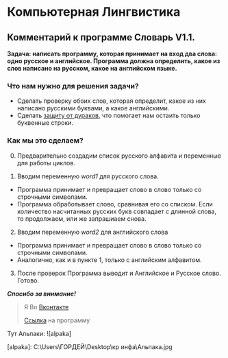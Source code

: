 Компьютерная Лингвистика
=====================

Комментарий к программе Словарь V1.1.
-----------------------------------

**Задача: написать программу, которая принимает на вход два слова: одно русское и английское. Программа должна определить, какое из слов написано на русском, какое на английском языке.**

### **Что нам нужно для решения задачи?**

* Сделать проверку обоих слов, которая определит, какое из них написано русскими буквами, а какое английскими.
* Сделать [защиту от дураков](https://ru.wikipedia.org/wiki/Защита_от_дурака), что помогает нам остаить только буквенные строки.

### Как мы это сделаем?
0. Предварительно создадим список русского алфавита и переменные для работы циклов.

1. Вводим переменную *word1* для русского слова.
* Программа принимает и превращает слово в слово только со строчными символами.
* Программа обработывает слово, сравнивая его со списком. Если количество насчитанных русских букв совпадает с длинной слова, то продолжаем, или же запрашиаем снова.

2. Вводим переменную *word2* для английского слова
* Программа принимает и превращает слово в слово только со строчными символами.
* Аналогично, как и в пункте 1, только с английским алфавитом.

3. После проверок Программа выводит и Английское и Русское слово. Готово.

***Спасибо за внимание!***



> Я Во [Вконтакте](https://vk.com/gordey.zuev)
>
> [Ссылка](https://github.com/GordeyZuev/Computer-Linguistics/blob/main/Словарь_2.py) на программу


Тут Альпаки: 
![alpaka]

[alpaka]: C:\Users\ГОРДЕЙ\Desktop\кр инфа\Альпака.jpg
